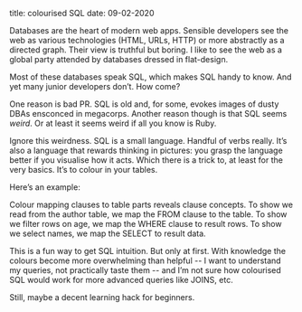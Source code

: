 title: colourised SQL
date: 09-02-2020

Databases are the heart of modern web apps. Sensible developers see the web as various technologies (HTML, URLs, HTTP) or more abstractly as a directed graph. Their view is truthful but boring. I like to see the web as a global party attended by databases dressed in flat-design.

Most of these databases speak SQL, which makes SQL handy to know. And yet many junior developers don’t. How come?

One reason is bad PR. SQL is old and, for some, evokes images of dusty DBAs ensconced in megacorps. Another reason though is that SQL seems *weird*. Or at least it seems weird if all you know is Ruby.

Ignore this weirdness. SQL is a small language. Handful of verbs really. It’s also a language that rewards thinking in pictures: you grasp the language better if you visualise how it acts. Which there is a trick to, at least for the very basics. It’s to colour in your tables.

Here’s an example:

Colour mapping clauses to table parts reveals clause concepts. To show we read from the author table, we map the FROM clause to the table. To show we filter rows on age, we map the WHERE clause to result rows. To show we select names, we map the SELECT to result data.

This is a fun way to get SQL intuition. But only at first. With knowledge the colours become more overwhelming than helpful -- I want to understand my queries, not practically taste them -- and I’m not sure how colourised SQL would work for more advanced queries like JOINS, etc.

Still, maybe a decent learning hack for beginners.
